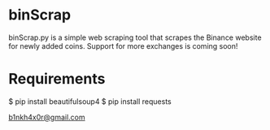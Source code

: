 # binScrap

binScrap.py is a simple web scraping tool that scrapes the Binance website for newly added coins. Support for more exchanges is coming soon!

# Requirements

$ pip install beautifulsoup4
$ pip install requests

b1nkh4x0r@gmail.com
